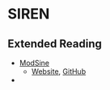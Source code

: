 # SIREN






## Extended Reading

- [ModSine](https://arxiv.org/abs/2104.03960)
  - [Website](https://ishit.github.io/modsine/), [GitHub](https://github.com/ishit/modsiren)
- 

